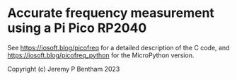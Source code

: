 # Accurate frequency measurement using a Pi Pico RP2040
See https://iosoft.blog/picofreq for a detailed description of the C code, and https://iosoft.blog/picofreq_python for the MicroPython version.

Copyright (c) Jeremy P Bentham 2023
